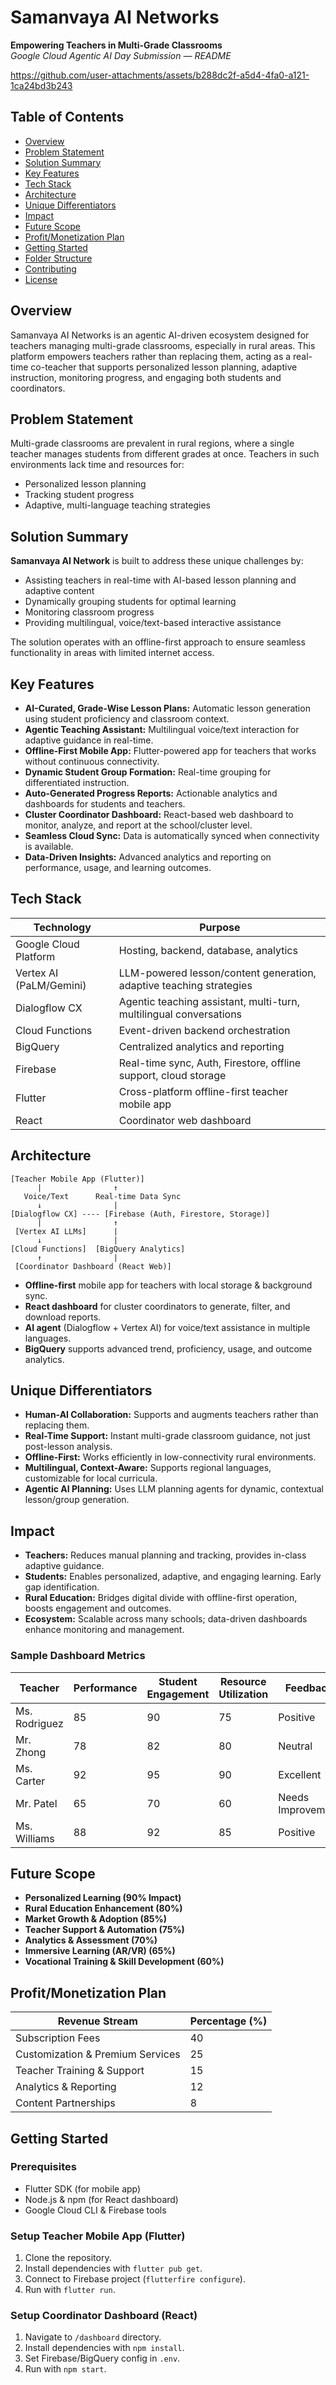 # Samanvaya AI Networks  
**Empowering Teachers in Multi-Grade Classrooms**  
*Google Cloud Agentic AI Day Submission — README*


https://github.com/user-attachments/assets/b288dc2f-a5d4-4fa0-a121-1ca24bd3b243



## Table of Contents

- [Overview](#overview)
- [Problem Statement](#problem-statement)
- [Solution Summary](#solution-summary)
- [Key Features](#key-features)
- [Tech Stack](#tech-stack)
- [Architecture](#architecture)
- [Unique Differentiators](#unique-differentiators)
- [Impact](#impact)
- [Future Scope](#future-scope)
- [Profit/Monetization Plan](#profitmonetization-plan)
- [Getting Started](#getting-started)
- [Folder Structure](#folder-structure)
- [Contributing](#contributing)
- [License](#license)

## Overview

Samanvaya AI Networks is an agentic AI-driven ecosystem designed for teachers managing multi-grade classrooms, especially in rural areas. This platform empowers teachers rather than replacing them, acting as a real-time co-teacher that supports personalized lesson planning, adaptive instruction, monitoring progress, and engaging both students and coordinators.

## Problem Statement

Multi-grade classrooms are prevalent in rural regions, where a single teacher manages students from different grades at once. Teachers in such environments lack time and resources for:

- Personalized lesson planning
- Tracking student progress
- Adaptive, multi-language teaching strategies

## Solution Summary

**Samanvaya AI Network** is built to address these unique challenges by:

- Assisting teachers in real-time with AI-based lesson planning and adaptive content
- Dynamically grouping students for optimal learning
- Monitoring classroom progress
- Providing multilingual, voice/text-based interactive assistance

The solution operates with an offline-first approach to ensure seamless functionality in areas with limited internet access.

## Key Features

- **AI-Curated, Grade-Wise Lesson Plans:** Automatic lesson generation using student proficiency and classroom context.
- **Agentic Teaching Assistant:** Multilingual voice/text interaction for adaptive guidance in real-time.
- **Offline-First Mobile App:** Flutter-powered app for teachers that works without continuous connectivity.
- **Dynamic Student Group Formation:** Real-time grouping for differentiated instruction.
- **Auto-Generated Progress Reports:** Actionable analytics and dashboards for students and teachers.
- **Cluster Coordinator Dashboard:** React-based web dashboard to monitor, analyze, and report at the school/cluster level.
- **Seamless Cloud Sync:** Data is automatically synced when connectivity is available.
- **Data-Driven Insights:** Advanced analytics and reporting on performance, usage, and learning outcomes.

## Tech Stack

| Technology             | Purpose                                                                          |
|------------------------|----------------------------------------------------------------------------------|
| Google Cloud Platform  | Hosting, backend, database, analytics                                            |
| Vertex AI (PaLM/Gemini)| LLM-powered lesson/content generation, adaptive teaching strategies              |
| Dialogflow CX          | Agentic teaching assistant, multi-turn, multilingual conversations               |
| Cloud Functions        | Event-driven backend orchestration                                               |
| BigQuery               | Centralized analytics and reporting                                              |
| Firebase               | Real-time sync, Auth, Firestore, offline support, cloud storage                  |
| Flutter                | Cross-platform offline-first teacher mobile app                                  |
| React                  | Coordinator web dashboard                                                        |

## Architecture

```
[Teacher Mobile App (Flutter)]
      |                ↑
   Voice/Text      Real-time Data Sync
      ↓                |
[Dialogflow CX] ---- [Firebase (Auth, Firestore, Storage)]
      |                ↑
 [Vertex AI LLMs]      |
      ↓                |
[Cloud Functions]  [BigQuery Analytics]
      ↑                |
 [Coordinator Dashboard (React Web)]
```

- **Offline-first** mobile app for teachers with local storage & background sync.
- **React dashboard** for cluster coordinators to generate, filter, and download reports.
- **AI agent** (Dialogflow + Vertex AI) for voice/text assistance in multiple languages.
- **BigQuery** supports advanced trend, proficiency, usage, and outcome analytics.

## Unique Differentiators

- **Human-AI Collaboration:** Supports and augments teachers rather than replacing them.
- **Real-Time Support:** Instant multi-grade classroom guidance, not just post-lesson analysis.
- **Offline-First:** Works efficiently in low-connectivity rural environments.
- **Multilingual, Context-Aware:** Supports regional languages, customizable for local curricula.
- **Agentic AI Planning:** Uses LLM planning agents for dynamic, contextual lesson/group generation.

## Impact

- **Teachers:** Reduces manual planning and tracking, provides in-class adaptive guidance.
- **Students:** Enables personalized, adaptive, and engaging learning. Early gap identification.
- **Rural Education:** Bridges digital divide with offline-first operation, boosts engagement and outcomes.
- **Ecosystem:** Scalable across many schools; data-driven dashboards enhance monitoring and management.

### Sample Dashboard Metrics

| Teacher        | Performance | Student Engagement | Resource Utilization | Feedback         |
|----------------|-------------|--------------------|----------------------|------------------|
| Ms. Rodriguez  | 85          | 90                 | 75                   | Positive         |
| Mr. Zhong      | 78          | 82                 | 80                   | Neutral          |
| Ms. Carter     | 92          | 95                 | 90                   | Excellent        |
| Mr. Patel      | 65          | 70                 | 60                   | Needs Improvement|
| Ms. Williams   | 88          | 92                 | 85                   | Positive         |

## Future Scope

- **Personalized Learning (90% Impact)**
- **Rural Education Enhancement (80%)**
- **Market Growth & Adoption (85%)**
- **Teacher Support & Automation (75%)**
- **Analytics & Assessment (70%)**
- **Immersive Learning (AR/VR) (65%)**
- **Vocational Training & Skill Development (60%)**

## Profit/Monetization Plan

| Revenue Stream                   | Percentage (%) |
|----------------------------------|---------------|
| Subscription Fees                | 40            |
| Customization & Premium Services | 25            |
| Teacher Training & Support       | 15            |
| Analytics & Reporting            | 12            |
| Content Partnerships             | 8             |

## Getting Started

### Prerequisites

- Flutter SDK (for mobile app)
- Node.js & npm (for React dashboard)
- Google Cloud CLI & Firebase tools

### Setup Teacher Mobile App (Flutter)

1. Clone the repository.
2. Install dependencies with `flutter pub get`.
3. Connect to Firebase project (`flutterfire configure`).
4. Run with `flutter run`.

### Setup Coordinator Dashboard (React)

1. Navigate to `/dashboard` directory.
2. Install dependencies with `npm install`.
3. Set Firebase/BigQuery config in `.env`.
4. Run with `npm start`.


